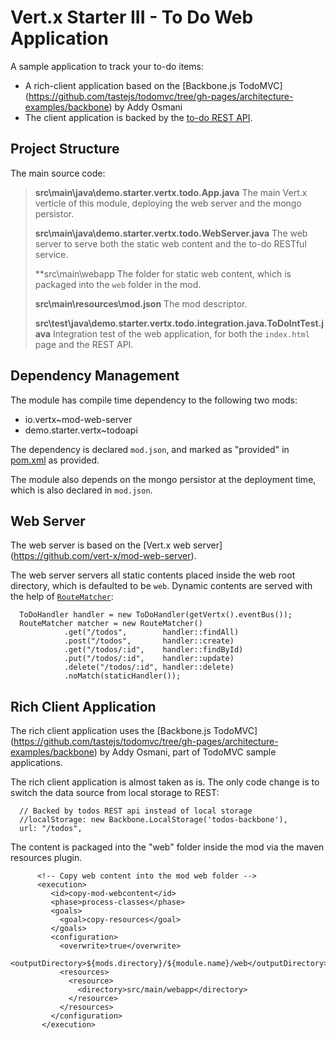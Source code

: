 # Vert.x Starter III - To Do Web Application 

A sample application to track your to-do items:

* A rich-client application based on the [Backbone.js TodoMVC] (https://github.com/tastejs/todomvc/tree/gh-pages/architecture-examples/backbone) by Addy Osmani
* The client application is backed by the [to-do REST API](https://github.com/relai/vertx-starters/tree/master/todoapi).

## Project Structure

The main source code:

> **src\main\java\demo.starter.vertx.todo.App.java**
> The main Vert.x verticle of this module, deploying the web server and the mongo persistor.
>
> **src\main\java\demo.starter.vertx.todo.WebServer.java**
> The web server to serve both the static web content and the to-do RESTful service.
>
> **src\main\webapp
> The folder for static web content, which is packaged into the `web` folder in the mod.
>
> **src\main\resources\mod.json**
> The mod descriptor.
>
> **src\test\java\demo.starter.vertx.todo.integration.java.ToDoIntTest.java**
> Integration test of the web application, for both the `index.html` page and the REST API.

## Dependency Management

The module has compile time dependency to the following two mods:

* io.vertx~mod-web-server
* demo.starter.vertx~todoapi

The dependency is declared `mod.json`, and marked as "provided" in [pom.xml](https://github.com/relai/vertx-starters/blob/master/todowebapp/pom.xml) as provided. 

The module also depends on the mongo persistor at the deployment time, which is also declared in `mod.json`.

## Web Server

The web server is based on the [Vert.x web server] (https://github.com/vert-x/mod-web-server). 

The web server servers all static contents placed inside the web root directory, which is defaulted to be `web`. Dynamic contents are served with the help of [`RouteMatcher`](https://github.com/relai/vertx-starters/blob/master/todowebapp/src/main/java/demo/starter/vertx/todo/WebServer.java):

      ToDoHandler handler = new ToDoHandler(getVertx().eventBus());
      RouteMatcher matcher = new RouteMatcher()
                .get("/todos",        handler::findAll)
                .post("/todos",       handler::create)
                .get("/todos/:id",    handler::findById)
                .put("/todos/:id",    handler::update)
                .delete("/todos/:id", handler::delete)       
                .noMatch(staticHandler());

## Rich Client Application

The rich client application uses the [Backbone.js TodoMVC] (https://github.com/tastejs/todomvc/tree/gh-pages/architecture-examples/backbone) by Addy Osmani, part of TodoMVC sample applications.

The rich client application is almost taken as is. The only code change is to switch the data source from local storage to REST:

      // Backed by todos REST api instead of local storage
      //localStorage: new Backbone.LocalStorage('todos-backbone'),             
      url: "/todos",

The content is packaged into the "web" folder inside the mod via the maven resources plugin.

          <!-- Copy web content into the mod web folder -->
          <execution>
             <id>copy-mod-webcontent</id>
             <phase>process-classes</phase>
             <goals>
               <goal>copy-resources</goal>
             </goals>
             <configuration>
               <overwrite>true</overwrite>
               <outputDirectory>${mods.directory}/${module.name}/web</outputDirectory>
               <resources>
                 <resource>                  
                   <directory>src/main/webapp</directory>
                 </resource>
               </resources>
             </configuration>
           </execution>
